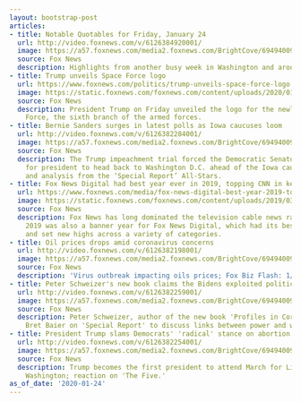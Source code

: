 ```yaml
---
layout: bootstrap-post
articles:
- title: Notable Quotables for Friday, January 24
  url: http://video.foxnews.com/v/6126384920001/
  image: https://a57.foxnews.com/media2.foxnews.com/BrightCove/694940094001/2020/01/24/640/360/694940094001_6126386295001_6126384920001-vs.jpg
  source: Fox News
  description: Highlights from another busy week in Washington and around the nation.
- title: Trump unveils Space Force logo
  url: https://www.foxnews.com/politics/trump-unveils-space-force-logo
  image: https://static.foxnews.com/foxnews.com/content/uploads/2020/01/AP20024819615639.jpg
  source: Fox News
  description: President Trump on Friday unveiled the logo for the newly created Space
    Force, the sixth branch of the armed forces.
- title: Bernie Sanders surges in latest polls as Iowa caucuses loom
  url: http://video.foxnews.com/v/6126382284001/
  image: https://a57.foxnews.com/media2.foxnews.com/BrightCove/694940094001/2020/01/24/640/360/694940094001_6126386291001_6126382284001-vs.jpg
  source: Fox News
  description: The Trump impeachment trial forced the Democratic Senators running
    for president to head back to Washington D.C. ahead of the Iowa caucuses; reaction
    and analysis from the ‘Special Report’ All-Stars.
- title: Fox News Digital had best year ever in 2019, topping CNN in key categories
  url: https://www.foxnews.com/media/fox-news-digital-best-year-2019-tops-cnn
  image: https://static.foxnews.com/foxnews.com/content/uploads/2019/03/Fox-News-Digital.jpg
  source: Fox News
  description: Fox News has long dominated the television cable news ratings, but
    2019 was also a banner year for Fox News Digital, which had its best year ever
    and set new highs across a variety of categories.
- title: Oil prices drops amid coronavirus concerns
  url: http://video.foxnews.com/v/6126382198001/
  image: https://a57.foxnews.com/media2.foxnews.com/BrightCove/694940094001/2020/01/24/640/360/694940094001_6126375367001_6126382198001-vs.jpg
  source: Fox News
  description: 'Virus outbreak impacting oils prices; Fox Biz Flash: 1/24.'
- title: Peter Schweizer's new book claims the Bidens exploited political connections
  url: http://video.foxnews.com/v/6126382259001/
  image: https://a57.foxnews.com/media2.foxnews.com/BrightCove/694940094001/2020/01/24/640/360/694940094001_6126375363001_6126382259001-vs.jpg
  source: Fox News
  description: Peter Schweizer, author of the new book 'Profiles in Corruption,' joins
    Bret Baier on 'Special Report' to discuss links between power and wealth.
- title: President Trump slams Democrats' 'radical' stance on abortion
  url: http://video.foxnews.com/v/6126382254001/
  image: https://a57.foxnews.com/media2.foxnews.com/BrightCove/694940094001/2020/01/24/640/360/694940094001_6126375357001_6126382254001-vs.jpg
  source: Fox News
  description: Trump becomes the first president to attend March for Life rally in
    Washington; reaction on 'The Five.'
as_of_date: '2020-01-24'
---
```


